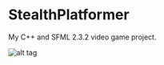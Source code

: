# StealthPlatformer
My C++ and SFML 2.3.2 video game project.

![alt tag](https://github.com/JamesCraster/StealthPlatformer/blob/master/Screen%20Shot%202016-10-16%20at%2010.48.08.png)
